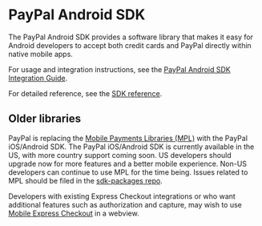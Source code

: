 PayPal Android SDK
==================

The PayPal Android SDK provides a software library that makes it easy for Android developers
to accept both credit cards and PayPal directly within native mobile apps.

For usage and integration instructions, see the
[PayPal Android SDK Integration Guide](https://developer.paypal.com/webapps/developer/docs/integration/mobile/android-integration-guide/).

For detailed reference, see the [SDK reference](http://paypal.github.io/PayPal-Android-SDK/).

Older libraries
---------------

PayPal is replacing the [Mobile Payments Libraries (MPL)](https://developer.paypal.com/webapps/developer/docs/classic/mobile/gs_MPL/)
with the PayPal iOS/Android SDK. The PayPal iOS/Android SDK is currently available in the US,
with more country support coming soon. US developers should upgrade now for more features
and a better mobile experience. Non-US developers can continue to use MPL for the time
being. Issues related to MPL should be filed in the [sdk-packages repo](https://github.com/paypal/sdk-packages/).

Developers with existing Express Checkout integrations or who want additional
features such as authorization and capture, may wish to use [Mobile Express Checkout](https://developer.paypal.com/webapps/developer/docs/classic/mobile/gs_MEC/)
in a webview.
